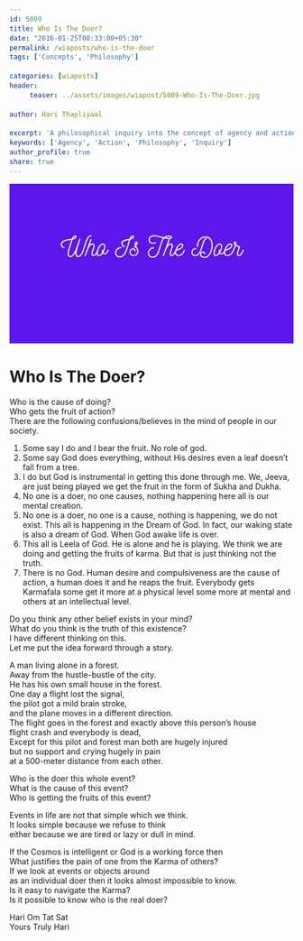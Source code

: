 ```yaml
--- 
id: 5009
title: Who Is The Doer?
date: "2016-01-25T08:33:00+05:30"
permalink: /wiaposts/who-is-the-doer
tags: ['Concepts', 'Philosophy']    

categories: [wiaposts] 
header:
     teaser: ../assets/images/wiapost/5009-Who-Is-The-Doer.jpg

author: Hari Thapliyaal 

excerpt: 'A philosophical inquiry into the concept of agency and action.' 
keywords: ['Agency', 'Action', 'Philosophy', 'Inquiry']
author_profile: true 
share: true 
---
```


![Who Is The Doer?](../assets/images/wiapost/5009-Who-Is-The-Doer.jpg)     
   
# Who Is The Doer?
    
Who is the cause of doing?     
Who gets the fruit of action?     
There are the following confusions/believes in the mind of people in our society.    
    
1. Some say I do and I bear the fruit. No role of god.    
2. Some say God does everything, without His desires even a leaf doesn’t fall from a tree.    
3. I do but God is instrumental in getting this done through me. We, Jeeva, are just being played we get the fruit in the form of Sukha and Dukha.    
4. No one is a doer, no one causes, nothing happening here all is our mental creation.    
5. No one is a doer, no one is a cause, nothing is happening, we do not exist. This all is happening in the Dream of God. In fact, our waking state is also a dream of God. When God awake life is over.    
6. This all is Leela of God. He is alone and he is playing. We think we are doing and getting the fruits of karma. But that is just thinking not the truth.    
7. There is no God. Human desire and compulsiveness are the cause of action, a human does it and he reaps the fruit. Everybody gets Karmafala some get it more at a physical level some more at mental and others at an intellectual level.    
    
Do you think any other belief exists in your mind?     
What do you think is the truth of this existence?     
I have different thinking on this.     
Let me put the idea forward through a story.    
    
A man living alone in a forest.     
Away from the hustle-bustle of the city.     
He has his own small house in the forest.     
One day a flight lost the signal,     
the pilot got a mild brain stroke,     
and the plane moves in a different direction.     
The flight goes in the forest and exactly above this person’s house     
flight crash and everybody is dead,     
Except for this pilot and forest man both are hugely injured     
but no support and crying hugely in pain     
at a 500-meter distance from each other.    
    
Who is the doer this whole event?     
What is the cause of this event?     
Who is getting the fruits of this event?    
    
Events in life are not that simple which we think.     
It looks simple because we refuse to think     
either because we are tired or lazy or dull in mind.    
    
If the Cosmos is intelligent or God is a working force then     
What justifies the pain of one from the Karma of others?     
If we look at events or objects around     
as an individual doer then it looks almost impossible to know.     
Is it easy to navigate the Karma?     
Is it possible to know who is the real doer?    
    
Hari Om Tat Sat     
Yours Truly Hari    
